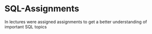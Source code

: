 # SQL-Assignments
In lectures were assigned assignments to get a better understanding of important SQL topics 
